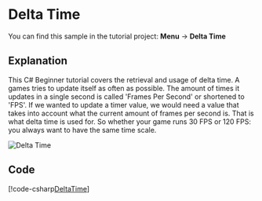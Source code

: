 # Delta Time
You can find this sample in the tutorial project: **Menu** -> **Delta Time** 

## Explanation
This C# Beginner tutorial covers the retrieval and usage of delta time. A games tries to update itself as often as possible. The amount of times it updates in a single second is called 'Frames Per Second' or shortened to 'FPS'. If we wanted to update a timer value, we would need a value that takes into account what the current amount of frames per second is. That is what delta time is used for. So whether your game runs 30 FPS or 120 FPS: you always want to have the same time scale.

![Delta Time](media/deltatime.png)

## Code
[!code-csharp[DeltaTime](..\..\..\..\xenko\samples\Tutorials\CSharpBeginner\CSharpBeginner\CSharpBeginner.Game\Code\DeltaTimeDemo.cs)]

